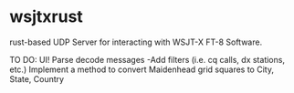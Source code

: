 # wsjtxrust
rust-based UDP Server for interacting with WSJT-X FT-8 Software.

TO DO:  UI!
        Parse decode messages
            -Add filters (i.e. cq calls, dx stations, etc.)
        Implement a method to convert Maidenhead grid squares to City, State, Country

